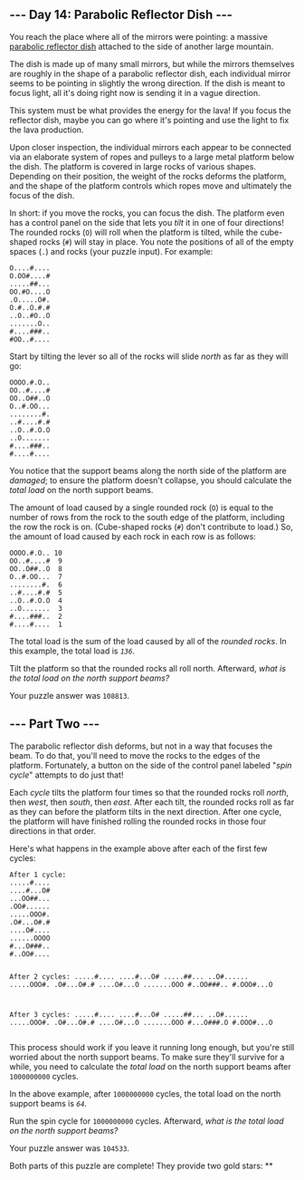 <main>
<article class="day-desc"><h2>--- Day 14: Parabolic Reflector Dish ---</h2><p>You reach the place where all of the mirrors were pointing: a massive <a href="https://en.wikipedia.org/wiki/Parabolic_reflector" target="_blank">parabolic reflector dish</a> <span title="Why, where do you attach YOUR massive parabolic reflector dishes?">attached</span> to the side of another large mountain.</p>
<p>The dish is made up of many small mirrors, but while the mirrors themselves are roughly in the shape of a parabolic reflector dish, each individual mirror seems to be pointing in slightly the wrong direction. If the dish is meant to focus light, all it's doing right now is sending it in a vague direction.</p>
<p>This system must be what provides the energy for the lava! If you focus the reflector dish, maybe you can go where it's pointing and use the light to fix the lava production.</p>
<p>Upon closer inspection, the individual mirrors each appear to be connected via an elaborate system of ropes and pulleys to a large metal platform below the dish. The platform is covered in large rocks of various shapes. Depending on their position, the weight of the rocks deforms the platform, and the shape of the platform controls which ropes move and ultimately the focus of the dish.</p>
<p>In short: if you move the rocks, you can focus the dish. The platform even has a control panel on the side that lets you <em>tilt</em> it in one of four directions! The rounded rocks (<code>O</code>) will roll when the platform is tilted, while the cube-shaped rocks (<code>#</code>) will stay in place. You note the positions of all of the empty spaces (<code>.</code>) and rocks (your puzzle input). For example:</p>
<pre><code>O....#....
O.OO#....#
.....##...
OO.#O....O
.O.....O#.
O.#..O.#.#
..O..#O..O
.......O..
#....###..
#OO..#....
</code></pre>
<p>Start by tilting the lever so all of the rocks will slide <em>north</em> as far as they will go:</p>
<pre><code>OOOO.#.O..
OO..#....#
OO..O##..O
O..#.OO...
........#.
..#....#.#
..O..#.O.O
..O.......
#....###..
#....#....
</code></pre>
<p>You notice that the support beams along the north side of the platform are <em>damaged</em>; to ensure the platform doesn't collapse, you should calculate the <em>total load</em> on the north support beams.</p>
<p>The amount of load caused by a single rounded rock (<code>O</code>) is equal to the number of rows from the rock to the south edge of the platform, including the row the rock is on. (Cube-shaped rocks (<code>#</code>) don't contribute to load.) So, the amount of load caused by each rock in each row is as follows:</p>
<pre><code>OOOO.#.O.. 10
OO..#....#  9
OO..O##..O  8
O..#.OO...  7
........#.  6
..#....#.#  5
..O..#.O.O  4
..O.......  3
#....###..  2
#....#....  1
</code></pre>
<p>The total load is the sum of the load caused by all of the <em>rounded rocks</em>. In this example, the total load is <code><em>136</em></code>.</p>
<p>Tilt the platform so that the rounded rocks all roll north. Afterward, <em>what is the total load on the north support beams?</em></p>
</article>
<p>Your puzzle answer was <code>108813</code>.</p><article class="day-desc"><h2 id="part2">--- Part Two ---</h2><p>The parabolic reflector dish deforms, but not in a way that focuses the beam. To do that, you'll need to move the rocks to the edges of the platform. Fortunately, a button on the side of the control panel labeled "<em>spin cycle</em>" attempts to do just that!</p>
<p>Each <em>cycle</em> tilts the platform four times so that the rounded rocks roll <em>north</em>, then <em>west</em>, then <em>south</em>, then <em>east</em>. After each tilt, the rounded rocks roll as far as they can before the platform tilts in the next direction. After one cycle, the platform will have finished rolling the rounded rocks in those four directions in that order.</p>
<p>Here's what happens in the example above after each of the first few cycles:</p>
<pre><code>After 1 cycle:
.....#....
....#...O#
...OO##...
.OO#......
.....OOO#.
.O#...O#.#
....O#....
......OOOO
#...O###..
#..OO#....

After 2 cycles:
.....#....
....#...O#
.....##...
..O#......
.....OOO#.
.O#...O#.#
....O#...O
.......OOO
#..OO###..
#.OOO#...O

After 3 cycles:
.....#....
....#...O#
.....##...
..O#......
.....OOO#.
.O#...O#.#
....O#...O
.......OOO
#...O###.O
#.OOO#...O
</code></pre>
<p>This process should work if you leave it running long enough, but you're still worried about the north support beams. To make sure they'll survive for a while, you need to calculate the <em>total load</em> on the north support beams after <code>1000000000</code> cycles.</p>
<p>In the above example, after <code>1000000000</code> cycles, the total load on the north support beams is <code><em>64</em></code>.</p>
<p>Run the spin cycle for <code>1000000000</code> cycles. Afterward, <em>what is the total load on the north support beams?</em></p>
</article>
<p>Your puzzle answer was <code>104533</code>.</p><p class="day-success">Both parts of this puzzle are complete! They provide two gold stars: **</p>
</main>